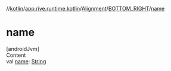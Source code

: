 //[kotlin](../../../../index.md)/[app.rive.runtime.kotlin](../../index.md)/[Alignment](../index.md)/[BOTTOM_RIGHT](index.md)/[name](name.md)



# name  
[androidJvm]  
Content  
val [name](name.md): [String](https://kotlinlang.org/api/latest/jvm/stdlib/kotlin/-string/index.html)  



